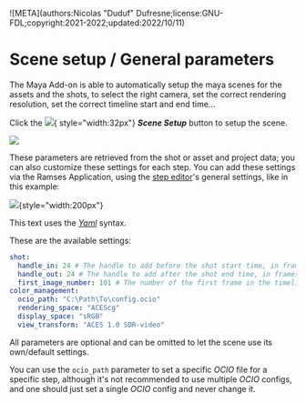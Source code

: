 ![META](authors:Nicolas "Duduf" Dufresne;license:GNU-FDL;copyright:2021-2022;updated:2022/10/11)

# Scene setup / General parameters

The Maya Add-on is able to automatically setup the maya scenes for the assets and the shots, to select the right camera, set the correct rendering resolution, set the correct timeline start and end time...

Click the ![](../../img/icons/ramsetupscene.png){ style="width:32px"} ***Scene Setup*** button to setup the scene.

![](/img/maya/scenesetup.png)

These parameters are retrieved from the shot or asset and project data; you can also customize these settings for each step. You can add these settings via the Ramses Application, using the [step editor](../client/steps.md)'s general settings, like in this example:

![](/img/client/stepedition-settings.png){style="width:200px"}

This text uses the [*Yaml*](https://yaml.org/) syntax.

These are the available settings:

```yaml
shot:
  handle_in: 24 # The handle to add before the shot start time, in frames
  handle_out: 24 # The handle to add after the shot end time, in frames
  first_image_number: 101 # The number of the first frame in the timeline (including the handle_in)
color_management:
  ocio_path: "C:\Path\To\config.ocio"
  rendering_space: "ACEScg"
  display_space: "sRGB"
  view_transform: "ACES 1.0 SDR-video"
```

All parameters are optional and can be omitted to let the scene use its own/default settings.

You can use the `ocio_path` parameter to set a specific *OCIO* file for a specific step, although it's not recommended to use multiple *OCIO* configs, and one should just set a single *OCIO* config and never change it.